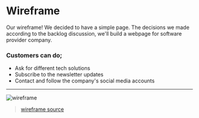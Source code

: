 # Wireframe

Our wireframe! We decided to have a simple page.
The decisions we made according to the backlog discussion, we'll build a webpage
for software provider company.

### Customers can do;
* Ask for different tech solutions
* Subscribe to the newsletter updates
* Contact and follow the company's social media accounts

---

![wireframe]( )

> [wireframe source]( )